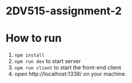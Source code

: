 # 2DV515-assignment-2

# How to run

1. `npm install`
2. `npm run dev` to start server
3. `npm run client` to start the front-end client
4. open http://localhost:1338/ on your machine.
